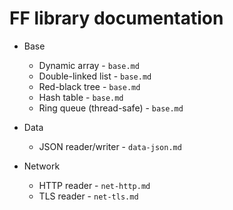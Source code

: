# FF library documentation

* Base
	* Dynamic array - `base.md`
	* Double-linked list - `base.md`
	* Red-black tree - `base.md`
	* Hash table - `base.md`
	* Ring queue (thread-safe) - `base.md`

* Data
	* JSON reader/writer - `data-json.md`

* Network
	* HTTP reader - `net-http.md`
	* TLS reader - `net-tls.md`
